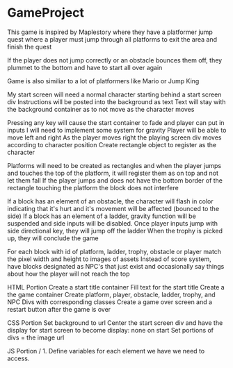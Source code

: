 # GameProject

 This game is inspired by Maplestory where they have a platformer jump quest where a player must jump through all platforms to exit the area and finish     the quest
 
 If the player does not jump correctly or an obstacle bounces them off, they plummet to the bottom and have to start all over again
 
 Game is also similiar to a lot of platformers like Mario or Jump King




 My start screen will need a normal character starting behind a start screen div
 Instructions will be posted into the background as text
 Text will stay with the background container as to not move as the character moves

 Pressing any key will cause the start container to fade and player can put in inputs
I will need to implement some system for gravity
 Player will be able to move left and right
As the player moves right the playing screen div moves according to character position
Create rectangle object to register as the character

 Platforms will need to be created as rectangles and when the player jumps and touches the top of the platform, it will register them as on top and not let them fall
If the player jumps and does not have the bottom border of the rectangle touching the platform the block does not interfere

If a block has an element of an obstacle, the character will flash in color indicating that it's hurt and it's movement will be affected (bounced to the side)
 If a block has an element of a ladder, gravity function will be suspended and side inputs will be disabled. Once player inputs jump with side directional key, they will jump off the ladder
 When the trophy is picked up, they will conclude the game

 For each block with id of platform, ladder, trophy, obstacle or player match the pixel width and height to images of assets
 Instead of score system, have blocks designated as NPC's that just exist and occasionally say things about how the player will not reach the top

 HTML Portion
 Create a start title container
 Fill text for the start title
 Create a the game container
Create platform, player, obstacle, ladder, trophy, and NPC Divs with corresponding classes
 Create a game over screen and a restart button after the game is over

 CSS Portion
 Set background to url
 Center the start screen div and have the display for start screen to become display: none on start
 Set portions of divs = the image url

 JS Portion
/ 1. Define variables for each element we have we need to access.
